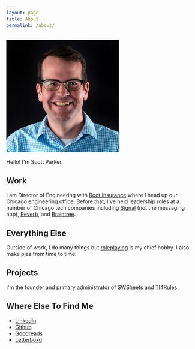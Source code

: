```yaml
---
layout: page
title: About
permalink: /about/
---
```


![](/images/headshot-small.jpeg)

Hello! I'm Scott Parker.

## Work

I am Director of Engineering with [Root Insurance](https://root.engineering) where I head up our Chicago engineering office. Before that, I've held leadership roles at a number of Chicago tech companies including [Signal](https://www.signal.co/) (not the messaging app), [Reverb](https://reverb.com), and [Braintree](https://braintreepayments.com).

## Everything Else

Outside of work, I do many things but [roleplaying](/category/roleplaying) is my chief hobby. I also make pies from time to time.

## Projects

I'm the founder and primary administrator of [SWSheets](http://swsheets.com) and [TI4Rules](https://ti4rules.github.io/).

## Where Else To Find Me

* [LinkedIn](https://linkedin.com/in/scottpparker)
* [Github](https://github.com/sparkertime)
* [Goodreads](https://www.goodreads.com/user/show/5400288-scott-parker)
* [Letterboxd](https://letterboxd.com/hellosparker/)
